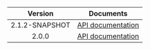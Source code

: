 | Version | Documents |
|:---:|---|
| 2.1.2-SNAPSHOT | [API documentation](2.1.2-SNAPSHOT) |
| 2.0.0 | [API documentation](2.0.0) |
